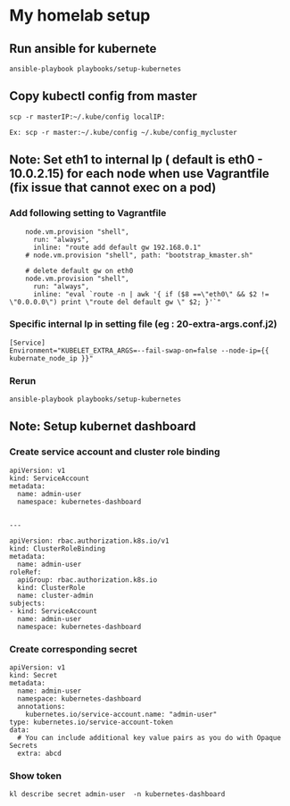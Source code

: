 # My homelab setup

## Run ansible for kubernete

```
ansible-playbook playbooks/setup-kubernetes
```


## Copy kubectl config from master

```
scp -r masterIP:~/.kube/config localIP:

Ex: scp -r master:~/.kube/config ~/.kube/config_mycluster
```


## Note: Set eth1 to internal Ip ( default is eth0 - 10.0.2.15) for each node when use Vagrantfile (fix issue that cannot exec on a pod)

### Add following setting to Vagrantfile

```
    node.vm.provision "shell",
      run: "always",
      inline: "route add default gw 192.168.0.1"
    # node.vm.provision "shell", path: "bootstrap_kmaster.sh"

    # delete default gw on eth0
    node.vm.provision "shell",
      run: "always",
      inline: "eval `route -n | awk '{ if ($8 ==\"eth0\" && $2 != \"0.0.0.0\") print \"route del default gw \" $2; }'`"
```

### Specific internal Ip in setting file (eg : 20-extra-args.conf.j2)

```
[Service]
Environment="KUBELET_EXTRA_ARGS=--fail-swap-on=false --node-ip={{ kubernate_node_ip }}"
```

### Rerun

```
ansible-playbook playbooks/setup-kubernetes  
```


## Note: Setup kubernet dashboard

### Create service account and cluster role binding

```
apiVersion: v1
kind: ServiceAccount
metadata:
  name: admin-user
  namespace: kubernetes-dashboard


---

apiVersion: rbac.authorization.k8s.io/v1
kind: ClusterRoleBinding
metadata:
  name: admin-user
roleRef:
  apiGroup: rbac.authorization.k8s.io
  kind: ClusterRole
  name: cluster-admin
subjects:
- kind: ServiceAccount
  name: admin-user
  namespace: kubernetes-dashboard

```

### Create corresponding secret

```
apiVersion: v1
kind: Secret
metadata:
  name: admin-user
  namespace: kubernetes-dashboard
  annotations:
    kubernetes.io/service-account.name: "admin-user"
type: kubernetes.io/service-account-token
data:
  # You can include additional key value pairs as you do with Opaque Secrets
  extra: abcd
```

### Show token
```
kl describe secret admin-user  -n kubernetes-dashboard
```

